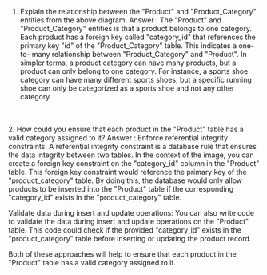 1. Explain the relationship between the "Product" and "Product_Category" entities from the above diagram.
Answer : The "Product" and "Product_Category" entities is that a product belongs to one category.  Each product has a foreign key called "category_id" that references the primary key "id" of the "Product_Category" table. This indicates a one-to- many relationship between "Product_Category" and "Product". In simpler terms, a product category can have many products, but a product can only belong to one category. For instance, a sports shoe category can have many different sports shoes, but a specific running shoe can only be categorized as a sports shoe and not any other 
   category. <br>
<br>
<br>
2. How could you ensure that each product in the "Product" table has a valid category assigned to it?
Answer : Enforce referential integrity constraints: A referential integrity constraint is a database rule that ensures the data integrity between two tables. In the context of the image, you can create a foreign key constraint on the "category_id" column in the "Product" table. This foreign key constraint would reference the primary key of the "product_category" table. By doing this, the database would only allow products to be inserted into the "Product" table if the corresponding "category_id" exists in the "product_category" table.

Validate data during insert and update operations: You can also write code to validate the data during insert and update operations on the "Product" table. This code could check if the provided "category_id" exists in the "product_category" table before inserting or updating the product record.

Both of these approaches will help to ensure that each product in the "Product" table has a valid category assigned to it.
